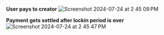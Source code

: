 **User pays to creator**
![Screenshot 2024-07-24 at 2 45 09 PM](https://github.com/user-attachments/assets/0288fd85-f4cc-4615-ab0d-f9890a082233)
  
**Payment gets settled after lockin period is over**
![Screenshot 2024-07-24 at 2 45 47 PM](https://github.com/user-attachments/assets/7b3cae7d-95e4-427c-be3c-f6c3a3303355)
